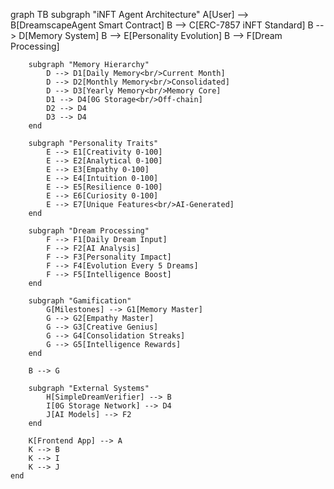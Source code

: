 graph TB
    subgraph "iNFT Agent Architecture"
        A[User] --> B[DreamscapeAgent Smart Contract]
        B --> C[ERC-7857 iNFT Standard]
        B --> D[Memory System]
        B --> E[Personality Evolution]
        B --> F[Dream Processing]
        
        subgraph "Memory Hierarchy"
            D --> D1[Daily Memory<br/>Current Month]
            D --> D2[Monthly Memory<br/>Consolidated]
            D --> D3[Yearly Memory<br/>Memory Core]
            D1 --> D4[0G Storage<br/>Off-chain]
            D2 --> D4
            D3 --> D4
        end
        
        subgraph "Personality Traits"
            E --> E1[Creativity 0-100]
            E --> E2[Analytical 0-100]
            E --> E3[Empathy 0-100]
            E --> E4[Intuition 0-100]
            E --> E5[Resilience 0-100]
            E --> E6[Curiosity 0-100]
            E --> E7[Unique Features<br/>AI-Generated]
        end
        
        subgraph "Dream Processing"
            F --> F1[Daily Dream Input]
            F --> F2[AI Analysis]
            F --> F3[Personality Impact]
            F --> F4[Evolution Every 5 Dreams]
            F --> F5[Intelligence Boost]
        end
        
        subgraph "Gamification"
            G[Milestones] --> G1[Memory Master]
            G --> G2[Empathy Master]
            G --> G3[Creative Genius]
            G --> G4[Consolidation Streaks]
            G --> G5[Intelligence Rewards]
        end
        
        B --> G
        
        subgraph "External Systems"
            H[SimpleDreamVerifier] --> B
            I[0G Storage Network] --> D4
            J[AI Models] --> F2
        end
        
        K[Frontend App] --> A
        K --> B
        K --> I
        K --> J
    end